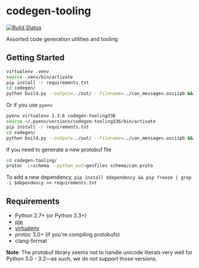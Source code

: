# codegen-tooling

[![Build Status](https://travis-ci.org/uw-midsun/codegen-tooling.svg?branch=master)](https://travis-ci.org/uw-midsun/codegen-tooling)

Assorted code generation utilities and tooling

## Getting Started
```bash
virtualenv .venv
source .venv/bin/activate
pip install -r requirements.txt
cd codegen/
python build.py --output=../out/ --filename=../can_messages.asciipb && clang-format -i ../out/can_msg.h
```

Or if you use ``pyenv``

```bash
pyenv virtualenv 3.3.6 codegen-tooling336
source ~/.pyenv/versions/codegen-tooling336/bin/activate
pip install -r requirements.txt
cd codegen/
python build.py --output=../out/ --filename=../can_messages.asciipb && clang-format -i ../out/can_msg.h
```

If you need to generate a new protobuf file

```bash
cd codegen-tooling/
protoc -I=schema --python_out=genfiles schema/can.proto
```

To add a new dependency, ``pip install $dependency && pip freeze | grep -i $dependency >> requirements.txt``

## Requirements
* Python 2.7+ (or Python 3.3+)
* [pip](https://pip.pypa.io/en/stable/installing/)
* [virtualenv](https://virtualenv.pypa.io/en/stable/installation/)
* protoc 3.0+ (if you're compiling protobufs)
* clang-format

**Note**: The protobuf library seems not to handle unicode literals very well for Python 3.0 - 3.2&mdash;as such, we do not support those versions.
